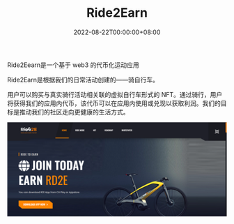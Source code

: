 ﻿---
title: "Ride2Earn"
description: "Ride2Earn 是一个基于 web3 的代币化运动应用程序 Ride2Earn 是根据我们的日常活动——骑自行车而创建的。"
date: 2022-08-22T00:00:00+08:00
lastmod: 2022-08-22T00:00:00+08:00
draft: false
authors: ["浮尘"]
featuredImage: "ride2earn.png"
tags: ["NFT Games","Ride2Earn"]
categories: ["nfts"]
nfts: ["NFT Games"]
blockchain: "BSC"
website: "https://ride2e.io/"
twitter: "https://twitter.com/Ride2Earn"
discord: ""
telegram: "https://t.me/ride2earn"
github: ""
youtube: "https://www.youtube.com/channel/UCN0uSGnbqXEcYLthcCmlrfw"
twitch: ""
facebook: ""
instagram: ""
reddit: ""
medium: "https://medium.com/@ride2e.io"
steam: ""
gitbook: ""
googleplay: ""
appstore: ""
status: "Live"
weight: 
lightgallery: true
toc: true
pinned: false
recommend: false
recommend1: false
---
Ride2Eearn是一个基于 web3 的代币化运动应用

Ride2Earn是根据我们的日常活动创建的——骑自行车。

用户可以购买与真实骑行活动相关联的虚拟自行车形式的 NFT。通过骑行，用户将获得我们的应用内代币，该代币可以在应用内使用或兑现以获取利润。我们的目标是推动我们的社区走向更健康的生活方式。

![7846513321315](7846513321315.png)